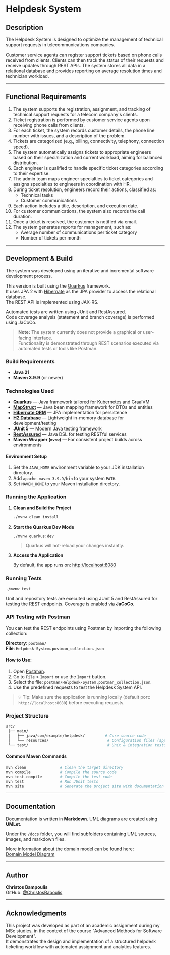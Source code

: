 # Helpdesk System

## Description

The Helpdesk System is designed to optimize the management of technical support requests in telecommunications companies.

Customer service agents can register support tickets based on phone calls received from clients. Clients can then track the status of their requests and receive updates through REST APIs. The system stores all data in a relational database and provides reporting on average resolution times and technician workload.

---

## Functional Requirements

1. The system supports the registration, assignment, and tracking of technical support requests for a telecom company's clients.
2. Ticket registration is performed by customer service agents upon receiving phone calls from clients.
3. For each ticket, the system records customer details, the phone line number with issues, and a description of the problem.
4. Tickets are categorized (e.g., billing, connectivity, telephony, connection speed).
5. The system automatically assigns tickets to appropriate engineers based on their specialization and current workload, aiming for balanced distribution.
6. Each engineer is qualified to handle specific ticket categories according to their expertise.
7. The admin team maps engineer specialties to ticket categories and assigns specialties to engineers in coordination with HR.
8. During ticket resolution, engineers record their actions, classified as:
   - Technical tasks
   - Customer communications
9. Each action includes a title, description, and execution date.
10. For customer communications, the system also records the call duration.
11. Once a ticket is resolved, the customer is notified via email.
12. The system generates reports for management, such as:
    - Average number of communications per ticket category
    - Number of tickets per month

---

## Development & Build

The system was developed using an iterative and incremental software development process.

This version is built using the [Quarkus](https://quarkus.io/) framework.  
It uses JPA 2 with [Hibernate](https://hibernate.org/orm/) as the JPA provider to access the relational database.  
The REST API is implemented using JAX-RS.

Automated tests are written using JUnit and RestAssured.  
Code coverage analysis (statement and branch coverage) is performed using JaCoCo.

> **Note:** The system currently does not provide a graphical or user-facing interface.  
Functionality is demonstrated through REST scenarios executed via automated tests or tools like Postman.

### Build Requirements

- **Java 21**
- **Maven 3.9.9** (or newer)

### Technologies Used

- **[Quarkus](https://quarkus.io/)** — Java framework tailored for Kubernetes and GraalVM
- **[MapStruct](https://mapstruct.org/)** — Java bean mapping framework for DTOs and entities
- **[Hibernate ORM](https://hibernate.org/orm/)** — JPA implementation for persistence
- **[H2 Database](https://www.h2database.com/)** — Lightweight in-memory database for development/testing
- **[JUnit 5](https://junit.org/junit5/)** — Modern Java testing framework
- **[RestAssured](https://rest-assured.io/)** — Java DSL for testing RESTful services
- **Maven Wrapper (`mvnw`)** — For consistent project builds across environments

#### Environment Setup

1. Set the `JAVA_HOME` environment variable to your JDK installation directory.
2. Add `apache-maven-3.9.9/bin` to your system `PATH`.
3. Set `MAVEN_HOME` to your Maven installation directory.

### Running the Application

1. **Clean and Build the Project**

   ```bash
   ./mvnw clean install
   ```

2. **Start the Quarkus Dev Mode**

   ```bash
   ./mvnw quarkus:dev
   ```

   > Quarkus will hot-reload your changes instantly.

3. **Access the Application**

   By default, the app runs on: [http://localhost:8080](http://localhost:8080)

### Running Tests

```bash
./mvnw test
```

Unit and repository tests are executed using JUnit 5 and RestAssured for testing the REST endpoints. Coverage is enabled via **JaCoCo**.

### API Testing with Postman

You can test the REST endpoints using Postman by importing the following collection:

**Directory**: `postman/`  
**File**: `Helpdesk-System.postman_collection.json`

#### How to Use:

1. Open [Postman](https://www.postman.com/downloads/).
2. Go to `File` > `Import` or use the `Import` button.
3. Select the file: `postman/Helpdesk-System.postman_collection.json`.
4. Use the predefined requests to test the Helpdesk System API.

> 💡 Tip: Make sure the application is running locally (default port: `http://localhost:8080`) before executing requests.


### Project Structure

```bash
src/
 ├── main/
 │   ├── java/com/example/helpdesk/         # Core source code
 │   └── resources/                          # Configuration files (application.properties)
 └── test/                                   # Unit & integration tests
```



#### Common Maven Commands

```bash
mvn clean               # Clean the target directory
mvn compile             # Compile the source code
mvn test-compile        # Compile the test code
mvn test                # Run JUnit tests
mvn site                # Generate the project site with documentation
```

---

## Documentation

Documentation is written in **Markdown**. UML diagrams are created using **UMLet**.

Under the `/docs` folder, you will find subfolders containing UML sources, images, and markdown files.

More information about the domain model can be found here:  
[Domain Model Diagram](docs/MD_Files/Domain_Model.md)

---

## Author

**Christos Bampoulis**  
GitHub: [@ChristosBaboulis](https://github.com/ChristosBaboulis)

---

## Acknowledgments

This project was developed as part of an academic assignment during my MSc studies, in the context of the course "Advanced Methods for Software Development".  
It demonstrates the design and implementation of a structured helpdesk ticketing workflow with automated assignment and analytics features.
